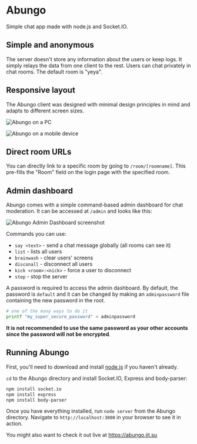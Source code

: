 # Abungo

Simple chat app made with node.js and Socket.IO.

## Simple and anonymous

The server doesn't store any information about the users or keep logs. It simply relays the data from one client to the rest. Users can chat privately in chat rooms. The default room is "yeya".

## Responsive layout

The Abungo client was designed with minimal design principles in mind and adapts to different screen sizes.

![Abungo on a PC](http://i.imgur.com/uHIjlEu.png)

![Abungo on a mobile device](http://i.imgur.com/BzgCj67.png)

## Direct room URLs

You can directly link to a specific room by going to `/room/[roomname]`. This pre-fills the "Room" field on the login page with the specified room.

## Admin dashboard

Abungo comes with a simple command-based admin dashboard for chat moderation. It can be accessed at `/admin` and looks like this:

![Abungo Admin Dashboard screenshot](http://i.imgur.com/zEb8OxJ.png)

Commands you can use:

+ `say <text>` - send a chat message globally (all rooms can see it)
+ `list` - lists all users
+ `brainwash` - clear users' screens
+ `disconall` - disconnect all users
+ `kick <room>:<nick>` - force a user to disconnect
+ `stop` - stop the server

A password is required to access the admin dashboard. By default, the password is `default` and it can be changed by making an `adminpassword` file containing the new password in the root. 

```bash
# one of the many ways to do it
printf "my_super_secure_password" > adminpassword
```

**It is not recommended to use the same password as your other accounts since the password will not be encrypted**.

## Running Abungo

First, you'll need to download and install [node.js](http://nodejs.org) if you haven't already.

`cd` to the Abungo directory and install Socket.IO, Express and body-parser:

```bash
npm install socket.io
npm install express
npm install body-parser
```

Once you have everything installed, run `node server` from the Abungo directory. Navigate to `http://localhost:3000` in your browser to see it in action.

You might also want to check it out live at https://abungo.jit.su
